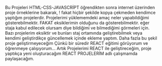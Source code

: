 Bu Projeleri HTML-CSS-JAVASCRİPT öğrendikten sonra internet üzerinden proje örneklerine bakarak, ! fakat hiçbir şekilde kopya çekmeden kendimce yaptığım projelerdir.
Projelerimi yüklememdeki amaç neler yapabildiğimi gösterebilmektir. FAKAT eksiklerimin olduğunu da gösterebilmektir. eğer staja kabul edilecek olursam diye bildiğimi ve bilmediğimi görmeleri için.
Bazı projelerim eksiktir ve bunları staj ortamında geliştirebilmek veya kendimi geliştirdikçe güncellemek içinde ekleme yaptım.
Daha fazla bu şekil proje geliştirmeyeceğim Çünkü bir süredir REACT eğitimi görüyorum ve öğrenmeye çalışıyorum...
Artık Projelerimi REACT ile geliştireceğim, proje yaptıkça yeni oluşturacağım REACT PROJELERİM adlı çalışmamda paylaşacağım.   
